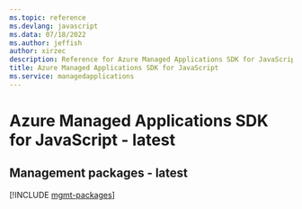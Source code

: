 ```yaml
---
ms.topic: reference
ms.devlang: javascript
ms.data: 07/18/2022
ms.author: jeffish
author: xirzec
description: Reference for Azure Managed Applications SDK for JavaScript
title: Azure Managed Applications SDK for JavaScript
ms.service: managedapplications
---
```

# Azure Managed Applications SDK for JavaScript - latest

## Management packages - latest
[!INCLUDE [mgmt-packages](managed-applications-mgmt-index.md)]
